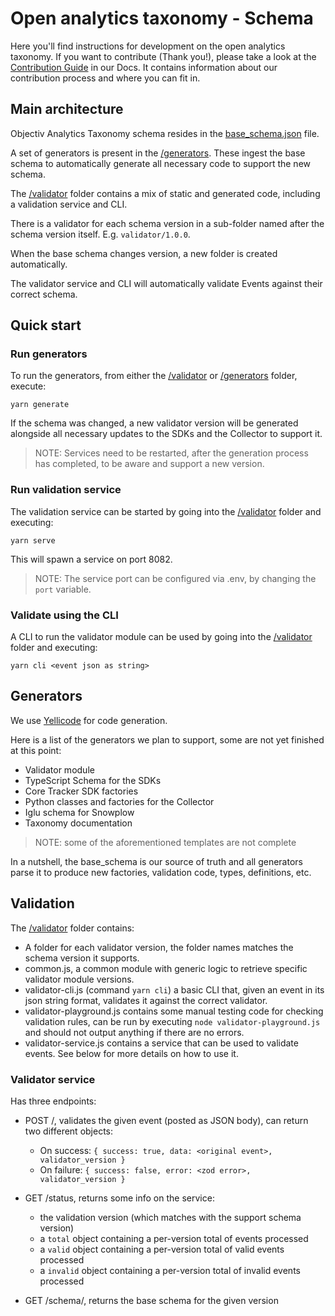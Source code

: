 # Open analytics taxonomy - Schema

Here you'll find instructions for development on the open analytics taxonomy. 
If you want to contribute (Thank you!), please take a look at the [Contribution Guide](https://www.objectiv.io/docs/home/the-project/contribute) in our Docs. 
It contains information about our contribution process and where you can fit in.

## Main architecture
Objectiv Analytics Taxonomy schema resides in the [base_schema.json](base_schema.json) file.

A set of generators is present in the [/generators](generators). These ingest the base schema to automatically generate all necessary code to support the new schema.

The [/validator](validator) folder contains a mix of static and generated code, including a validation service and CLI. 

There is a validator for each schema version in a sub-folder named after the schema version itself. E.g. `validator/1.0.0`. 

When the base schema changes version, a new folder is created automatically.

The validator service and CLI will automatically validate Events against their correct schema.


## Quick start

### Run generators
To run the generators, from either the [/validator](validator) or [/generators](generators) folder, execute:
```
yarn generate
```  

If the schema was changed, a new validator version will be generated alongside all necessary updates to the SDKs and the Collector to support it.

> NOTE: Services need to be restarted, after the generation process has completed, to be aware and support a new version.

### Run validation service
The validation service can be started by going into the [/validator](validator) folder and executing:
```
yarn serve
```

This will spawn a service on port 8082. 
> NOTE: The service port can be configured via .env, by changing the `port` variable. 

### Validate using the CLI
A CLI to run the validator module can be used by going into the [/validator](validator) folder and executing:
```
yarn cli <event json as string>
```

## Generators
We use [Yellicode](https://www.yellicode.com/introduction) for code generation.  

Here is a list of the generators we plan to support, some are not yet finished at this point:
- Validator module
- TypeScript Schema for the SDKs
- Core Tracker SDK factories
- Python classes and factories for the Collector
- Iglu schema for Snowplow
- Taxonomy documentation 

>NOTE: some of the aforementioned templates are not complete

In a nutshell, the base_schema is our source of truth and all generators parse it to produce new factories, validation code, types, definitions, etc.

## Validation

The [/validator](validator) folder contains:

- A folder for each validator version, the folder names matches the schema version it supports.
- common.js, a common module with generic logic to retrieve specific validator module versions.
- validator-cli.js  (command `yarn cli`) a basic CLI that, given an event in its json string format, validates it against the correct validator.
- validator-playground.js contains some manual testing code for checking validation rules, can be run by executing `node validator-playground.js` and should not output anything if there are no errors.
- validator-service.js contains a service that can be used to validate events. See below for more details on how to use it.

### Validator service

Has three endpoints:

- POST /, validates the given event (posted as JSON body), can return two different objects:
  - On success: `{ success: true, data: <original event>, validator_version }`
  - On failure: `{ success: false, error: <zod error>, validator_version }`
  
- GET /status, returns some info on the service:
  - the validation version (which matches with the support schema version)
  - a `total` object containing a per-version total of events processed
  - a `valid` object containing a per-version total of valid events processed
  - a `invalid` object containing a per-version total of invalid events processed

- GET /schema/<version>, returns the base schema for the given version

